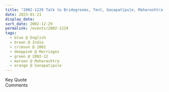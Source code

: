 ```yaml
---
title: "2002-1229 Talk to Bridegrooms, Tent, Gaṇapatīpuḷe, Maharashtra, India"
date: 2023-01-21
display_date: 
sort_date: 2002-12-29
permalink: /events/2002-1229
tags:
  - blue @ English
  - brown @ India
  - crimson @ 2002
  - deeppink @ Marriages
  - green @ 2002-12
  - maroon @ Maharashtra
  - orange @ Ganapatipule
---
```


<wave-list>
  <list-title color="green" width="75">Key Quote</list-title>
  <list-item color="BlanchedAlmond"  width="200"></list-item>
  <list-item color="Lavender"></list-item>
  <list-item color="BlanchedAlmond"></list-item>
</wave-list>

<br>

<wave-list>
  <list-title color="green" width="75">Comments</list-title>
  <list-item color="BlanchedAlmond"  width="200"></list-item>
  <list-item color="Lavender"></list-item>
  <list-item color="BlanchedAlmond"></list-item>
</wave-list>